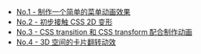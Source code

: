 * [No.1 - 制作一个简单的菜单动画效果](https://github.com/woai3c/2018ife-task/tree/master/designer/menu-animation)
* [No.2 - 初步接触 CSS 2D 变形](https://github.com/woai3c/2018ife-task/tree/master/designer/2Ddeformation)
* [No.3 - CSS transition 和 CSS transform 配合制作动画](https://github.com/woai3c/2018ife-task/tree/master/designer/cat)
* [No.4 - 3D 空间的卡片翻转动效](https://github.com/woai3c/2018ife-task/tree/master/designer/card)
